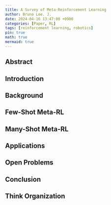 ```yaml
---
title: A Survey of Meta-Reinforcement Learning
author: Bruno Lee. J.
date: 2024-04-16 13:47:00 +0900
categories: [Paper, RL]
tags: [reinforcement learning, robotics]
pin: true
math: true
mermaid: true
---
```


## Abstract

## Introduction

## Background

## Few-Shot Meta-RL

## Many-Shot Meta-RL

## Applications

## Open Problems

## Conclusion

## Think Organization